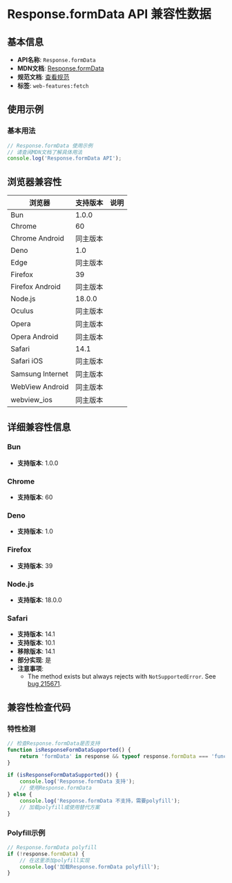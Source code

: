 # Response.formData API 兼容性数据

## 基本信息

- **API名称**: `Response.formData`
- **MDN文档**: [Response.formData](https://developer.mozilla.org/docs/Web/API/Response/formData)
- **规范文档**: [查看规范](https://fetch.spec.whatwg.org/#ref-for-dom-body-formdata①)
- **标签**: `web-features:fetch`

## 使用示例

### 基本用法

```javascript
// Response.formData 使用示例
// 请查阅MDN文档了解具体用法
console.log('Response.formData API');
```

## 浏览器兼容性

| 浏览器 | 支持版本 | 说明 |
|--------|----------|------|
| Bun | 1.0.0 |  |
| Chrome | 60 |  |
| Chrome Android | 同主版本 |  |
| Deno | 1.0 |  |
| Edge | 同主版本 |  |
| Firefox | 39 |  |
| Firefox Android | 同主版本 |  |
| Node.js | 18.0.0 |  |
| Oculus | 同主版本 |  |
| Opera | 同主版本 |  |
| Opera Android | 同主版本 |  |
| Safari | 14.1 |  |
| Safari iOS | 同主版本 |  |
| Samsung Internet | 同主版本 |  |
| WebView Android | 同主版本 |  |
| webview_ios | 同主版本 |  |

## 详细兼容性信息

### Bun

- **支持版本**: 1.0.0

### Chrome

- **支持版本**: 60

### Deno

- **支持版本**: 1.0

### Firefox

- **支持版本**: 39

### Node.js

- **支持版本**: 18.0.0

### Safari

- **支持版本**: 14.1
- **支持版本**: 10.1
- **移除版本**: 14.1
- **部分实现**: 是
- **注意事项**:
  - The method exists but always rejects with `NotSupportedError`. See [bug 215671](https://webkit.org/b/215671).

## 兼容性检查代码

### 特性检测

```javascript
// 检查Response.formData是否支持
function isResponseFormDataSupported() {
    return 'formData' in response && typeof response.formData === 'function';
}

if (isResponseFormDataSupported()) {
    console.log('Response.formData 支持');
    // 使用Response.formData
} else {
    console.log('Response.formData 不支持，需要polyfill');
    // 加载polyfill或使用替代方案
}
```

### Polyfill示例

```javascript
// Response.formData polyfill
if (!response.formData) {
    // 在这里添加polyfill实现
    console.log('加载Response.formData polyfill');
}
```

